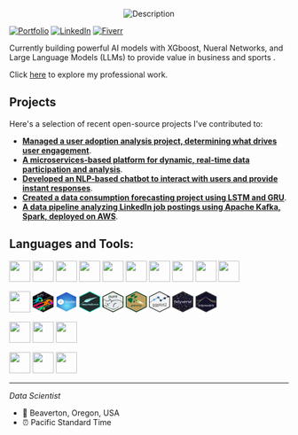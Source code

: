 <p align="center">
<img src="https://media.giphy.com/media/v1.Y2lkPTc5MGI3NjExdjMydXU1YnNpbmlqcnR3aDc2NnR2ZDJvamU3NzlxM2dxNm9jaGV4dCZlcD12MV9pbnRlcm5hbF9naWZfYnlfaWQmY3Q9Zw/1h4FaS7AAwDmWaUOPa/giphy.gif" alt="Description" width="400">
</p>


[![Portfolio](https://img.shields.io/badge/Portfolio-%23000000.svg?style=for-the-badge&logo=firefox&logoColor=#FF7139)](https://elliotastern.com/portfolio/) [![LinkedIn](https://img.shields.io/badge/linkedin-%230077B5.svg?style=for-the-badge&logo=linkedin&logoColor=white)](https://www.linkedin.com/in/elliotastern/) [![Fiverr](https://img.shields.io/badge/fiverr-1DBF73?style=for-the-badge&logo=fiverr&logoColor=white)](https://www.fiverr.com/elliotstern?public_mode=true)

Currently building powerful AI models with XGboost, Nueral Networks, and Large Language Models (LLMs) to provide value in business and sports .

Click [here](https://elliotastern.com/portfolio/) to explore my professional work. <!-- Replace with your actual portfolio link -->

## Projects

Here's a selection of recent open-source projects I've contributed to:
- **[Managed a user adoption analysis project, determining what drives user engagement](https://github.com/your-repo-link)**.
- **[A microservices-based platform for dynamic, real-time data participation and analysis](https://github.com/your-repo-link)**.
- **[Developed an NLP-based chatbot to interact with users and provide instant responses](https://github.com/your-repo-link)**.
- **[Created a data consumption forecasting project using LSTM and GRU](https://github.com/your-repo-link)**.
- **[A data pipeline analyzing LinkedIn job postings using Apache Kafka, Spark, deployed on AWS](https://github.com/your-repo-link)**.

## Languages and Tools:

<img src="https://cdn.jsdelivr.net/gh/devicons/devicon@latest/icons/python/python-original-wordmark.svg" width="38" height="38" /> <img src="https://cdn.jsdelivr.net/gh/devicons/devicon@latest/icons/pandas/pandas-original-wordmark.svg" width="38" height="38" /> <img src="https://cdn.jsdelivr.net/gh/devicons/devicon@latest/icons/numpy/numpy-original-wordmark.svg" width="38" height="38" /> <img src="https://cdn.jsdelivr.net/gh/devicons/devicon@latest/icons/scikitlearn/scikitlearn-original.svg" width="38" height="38" /> <img src="https://cdn.jsdelivr.net/gh/devicons/devicon@latest/icons/matplotlib/matplotlib-plain-wordmark.svg" width="38" height="38"/> <img src="https://cdn.jsdelivr.net/gh/devicons/devicon@latest/icons/plotly/plotly-original-wordmark.svg" width="38" height="38"/>
<img src="https://cdn.jsdelivr.net/gh/devicons/devicon@latest/icons/streamlit/streamlit-original-wordmark.svg" width="38" height="38" /> <img src="https://cdn.jsdelivr.net/gh/devicons/devicon@latest/icons/tensorflow/tensorflow-original.svg" width="38" height="38" /> <img src="https://cdn.jsdelivr.net/gh/devicons/devicon@latest/icons/pytorch/pytorch-original-wordmark.svg" width="38" height="38" /> <img src="https://cdn.jsdelivr.net/gh/devicons/devicon@latest/icons/opencv/opencv-original-wordmark.svg" width="38" height="38" />

<img src="https://cdn.jsdelivr.net/gh/devicons/devicon@latest/icons/rstudio/rstudio-original.svg" width="38" height="38" /> <img src="https://github.com/rstudio/hex-stickers/blob/main/thumbs/dbplyr.png" width="38" height="38" /> <img src="https://github.com/rstudio/hex-stickers/blob/main/PNG/RStudio.png" width="38" height="38" /> <img src="https://github.com/rstudio/hex-stickers/blob/main/PNG/rmarkdown.png" width="38" height="38" /> <img src="https://github.com/rstudio/hex-stickers/blob/main/PNG/purrr.png" width="38" height="38" /> <img src="https://github.com/rstudio/hex-stickers/blob/main/PNG/parsnip.png" width="38" height="38" /> <img src="https://github.com/rstudio/hex-stickers/blob/main/PNG/ggplot2.png" width="38" height="38" /> <img src="https://github.com/rstudio/hex-stickers/blob/main/PNG/tidyverse.png" width="38" height="38" /> <img src="https://github.com/rstudio/hex-stickers/blob/main/PNG/tidymodels.png" width="38" height="38" /> 



<img src="https://cdn.jsdelivr.net/gh/devicons/devicon@latest/icons/googlecloud/googlecloud-original.svg" width="38" height="38" /> <i class="devicon-kubernetes-plain colored" width="38" height="38" ></i> <img src="https://cdn.jsdelivr.net/gh/devicons/devicon@latest/icons/amazonwebservices/amazonwebservices-original-wordmark.svg" width="38" height="38" /> <img src="https://cdn.jsdelivr.net/gh/devicons/devicon@latest/icons/azure/azure-plain-wordmark.svg" width="38" height="38"/>

<img src="https://cdn.jsdelivr.net/gh/devicons/devicon@latest/icons/mysql/mysql-original-wordmark.svg" width="38" height="38"  /> <img src="https://cdn.jsdelivr.net/gh/devicons/devicon@latest/icons/postgresql/postgresql-original-wordmark.svg" width="38" height="38" /> <img src="https://cdn.jsdelivr.net/gh/devicons/devicon@latest/icons/sqlite/sqlite-original-wordmark.svg" width="38" height="38" />



<!-- Add more tools and technologies as needed -->

<!-- Optional: Add any additional stats or information you'd like to highlight -->

---

*Data Scientist*

- 📍 Beaverton, Oregon, USA
- ⏰ Pacific Standard Time
















<!--

- 🔭 I’m currently working on ...
- 🌱 I’m currently learning ...
- 👯 I’m looking to collaborate on ...
- 🤔 I’m looking for help with ...
- 💬 Ask me about ...
- 📫 How to reach me: ...
- 😄 Pronouns: ...
- ⚡ Fun fact: ...

## Stats


![Most Used Languages](https://github-readme-stats.vercel.app/api/top-langs/?username=SalahEddineAD&layout=compact)

![GitHub Stats](https://github-readme-stats.vercel.app/api?username=SalahEddineAD&show_icons=true)
-->


